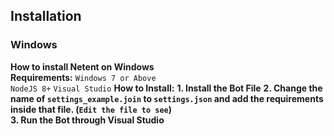 ## Installation
### Windows
**How to install Netent on Windows**  
**Requirements:** 
`Windows 7 or Above`  
`NodeJS 8+` 
`Visual Studio` 
**How to Install:** 
**1. Install the Bot File** 
**2. Change the name of `settings_example.join` to `settings.json` and add the requirements inside that file. (`Edit the file to see`)**  
**3. Run the Bot through Visual Studio** 
